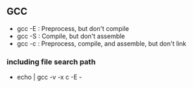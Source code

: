 ## GCC
*  gcc -E : Preprocess, but don't compile
*  gcc -S : Compile, but don't assemble
*  gcc -c : Preprocess, compile, and assemble, but don't link

### including file search path
*  echo | gcc -v -x c -E -
